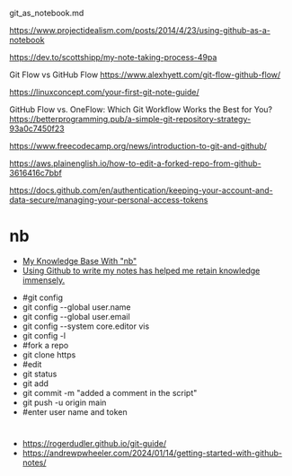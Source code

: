 git_as_notebook.md

https://www.projectidealism.com/posts/2014/4/23/using-github-as-a-notebook

https://dev.to/scottshipp/my-note-taking-process-49pa

Git Flow vs GitHub Flow  https://www.alexhyett.com/git-flow-github-flow/

https://linuxconcept.com/your-first-git-note-guide/

GitHub Flow vs. OneFlow: Which Git Workflow Works the Best for You? https://betterprogramming.pub/a-simple-git-repository-strategy-93a0c7450f23

https://www.freecodecamp.org/news/introduction-to-git-and-github/

https://aws.plainenglish.io/how-to-edit-a-forked-repo-from-github-3616416c7bbf

https://docs.github.com/en/authentication/keeping-your-account-and-data-secure/managing-your-personal-access-tokens

# nb
- [My Knowledge Base With "nb"](https://wilw.dev/blog/2024/09/22/nb/)
- [Using Github to write my notes has helped me retain knowledge immensely. ](https://www.reddit.com/r/learnprogramming/comments/11n6n7z/using_github_to_write_my_notes_has_helped_me/)

* #git config
* git config --global user.name
* git config --global user.email
* git config --system core.editor vis
* git config -l
* #fork a repo
* git clone https
* #edit
* git status
* git add
* git commit -m "added a comment in the script"
* git push -u origin main
* #enter user name and token

#
- https://rogerdudler.github.io/git-guide/
- https://andrewpwheeler.com/2024/01/14/getting-started-with-github-notes/
